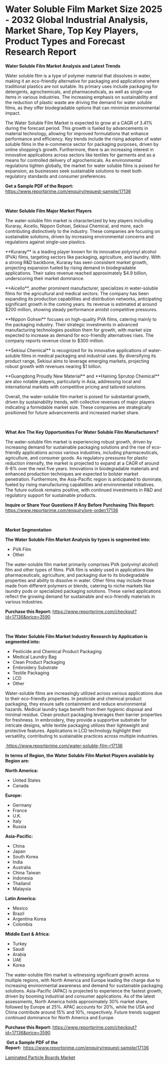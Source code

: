 <p><h1>Water Soluble Film Market Size 2025 - 2032 Global Industrial Analysis, Market Share, Top Key Players, Product Types and Forecast Research Report</h1></p><p><strong>Water Soluble Film Market Analysis and Latest Trends</strong></p>
<p><p>Water soluble film is a type of polymer material that dissolves in water, making it an eco-friendly alternative for packaging and applications where traditional plastics are not suitable. Its primary uses include packaging for detergents, agrochemicals, and pharmaceuticals, as well as single-use items in various industries. The increasing emphasis on sustainability and the reduction of plastic waste are driving the demand for water soluble films, as they offer biodegradable options that can minimize environmental impact.</p><p>The Water Soluble Film Market is expected to grow at a CAGR of 3.41% during the forecast period. This growth is fueled by advancements in material technology, allowing for improved formulations that enhance performance and efficiency. Key trends include the rising adoption of water soluble films in the e-commerce sector for packaging purposes, driven by online shopping’s growth. Furthermore, there is an increasing interest in innovative applications across sectors like textiles for garments and as a means for controlled delivery of agrochemicals. As environmental regulations tighten globally, the market for water soluble films is poised for expansion, as businesses seek sustainable solutions to meet both regulatory standards and consumer preferences.</p></p>
<p><strong>Get a Sample PDF of the Report:&nbsp;</strong> <a href="https://www.reportprime.com/enquiry/request-sample/17136?utm_campaign=3511&utm_medium=2&utm_source=Github&utm_content=ia&utm_term=18032025&utm_id=water-soluble-film">https://www.reportprime.com/enquiry/request-sample/17136</a></p>
<p>&nbsp;</p>
<p><strong>Water Soluble Film Major Market Players</strong></p>
<p><p>The water-soluble film market is characterized by key players including Kuraray, Aicello, Nippon Gohsei, Sekisui Chemical, and more, each contributing distinctively to the industry. These companies are focusing on sustainable solutions, driven by increasing environmental concerns and regulations against single-use plastics.</p><p>**Kuraray** is a leading player known for its innovative polyvinyl alcohol (PVA) films, targeting sectors like packaging, agriculture, and laundry. With a strong R&D backbone, Kuraray has seen consistent market growth, projecting expansion fueled by rising demand in biodegradable applications. Their sales revenue reached approximately $4.9 billion, underscoring their market dominance.</p><p>**Aicello**, another prominent manufacturer, specializes in water-soluble films for the agricultural and medical sectors. The company has been expanding its production capabilities and distribution networks, anticipating significant growth in the coming years. Its revenue is estimated at around $200 million, showing steady performance amidst competitive pressures.</p><p>**Nippon Gohsei** focuses on high-quality PVA films, catering mainly to the packaging industry. Their strategic investments in advanced manufacturing technologies position them for growth, with market size expected to increase as demand for eco-friendly alternatives rises. The company reports revenue close to $300 million.</p><p>**Sekisui Chemical** is recognized for its innovative applications of water-soluble films in medical packaging and industrial uses. By diversifying its product range, Sekisui aims to leverage emerging markets, projecting robust growth with revenues nearing $1 billion.</p><p>**Guangdong Proudly New Material** and **Haining Sprutop Chemical** are also notable players, particularly in Asia, addressing local and international markets with competitive pricing and tailored solutions.</p><p>Overall, the water-soluble film market is poised for substantial growth, driven by sustainability trends, with collective revenues of major players indicating a formidable market size. These companies are strategically positioned for future advancements and increased market share.</p></p>
<p>&nbsp;</p>
<p><strong>What Are The Key Opportunities For Water Soluble Film Manufacturers?</strong></p>
<p><p>The water-soluble film market is experiencing robust growth, driven by increasing demand for sustainable packaging solutions and the rise of eco-friendly applications across various industries, including pharmaceuticals, agriculture, and consumer goods. As regulatory pressures for plastic reduction intensify, the market is projected to expand at a CAGR of around 6-8% over the next five years. Innovations in biodegradable materials and enhanced production techniques are expected to bolster market penetration. Furthermore, the Asia-Pacific region is anticipated to dominate, fueled by rising manufacturing capabilities and environmental initiatives. The future outlook remains positive, with continued investments in R&D and regulatory support for sustainable products.</p></p>
<p><strong>Inquire or Share Your Questions If Any Before Purchasing This Report:</strong> <a href="https://www.reportprime.com/enquiry/pre-order/17136?utm_campaign=3511&utm_medium=2&utm_source=Github&utm_content=ia&utm_term=18032025&utm_id=water-soluble-film">https://www.reportprime.com/enquiry/pre-order/17136</a></p>
<p>&nbsp;</p>
<p><strong>Market Segmentation</strong></p>
<p><strong>The Water Soluble Film Market Analysis by types is segmented into:</strong></p>
<p><ul><li>PVA Film</li><li>Other</li></ul></p>
<p><p>The water-soluble film market primarily comprises PVA (polyvinyl alcohol) film and other types of films. PVA film is widely used in applications like pharmaceuticals, agriculture, and packaging due to its biodegradable properties and ability to dissolve in water. Other films may include those made from different polymers or blends, catering to niche markets like laundry pods or specialized packaging solutions. These varied applications reflect the growing demand for sustainable and eco-friendly materials in various industries.</p></p>
<p><strong>Purchase this Report:&nbsp;</strong><a href="https://www.reportprime.com/checkout?id=17136&price=3590&utm_campaign=3511&utm_medium=2&utm_source=Github&utm_content=ia&utm_term=18032025&utm_id=water-soluble-film">https://www.reportprime.com/checkout?id=17136&price=3590</a></p>
<p>&nbsp;</p>
<p><strong>The Water Soluble Film Market Industry Research by Application is segmented into:</strong></p>
<p><ul><li>Pesticide and Chemical Product Packaging</li><li>Medical Laundry Bag</li><li>Clean Product Packaging</li><li>Embroidery Substrate</li><li>Textile Packaging</li><li>LCD</li><li>Other</li></ul></p>
<p><p>Water-soluble films are increasingly utilized across various applications due to their eco-friendly properties. In pesticide and chemical product packaging, they ensure safe containment and reduce environmental hazards. Medical laundry bags benefit from their hygienic disposal and minimal residue. Clean product packaging leverages their barrier properties for freshness. In embroidery, they provide a supportive substrate for intricate designs, while textile packaging utilizes their lightweight and protective features. Applications in LCD technology highlight their versatility, contributing to sustainable practices across multiple industries.</p></p>
<p><a href="https://www.reportprime.com/water-soluble-film-r17136?utm_campaign=3511&utm_medium=2&utm_source=Github&utm_content=ia&utm_term=18032025&utm_id=water-soluble-film">&nbsp;https://www.reportprime.com/water-soluble-film-r17136</a></p>
<p><strong>In terms of Region, the Water Soluble Film Market Players available by Region are:</strong></p>
<p>
    <p> <strong> North America: </strong>
        <ul>
            <li>United States</li>
            <li>Canada</li>
        </ul>
        </p> 
    <p> <strong> Europe: </strong>
        <ul>
            <li>Germany</li>
            <li>France</li>
            <li>U.K.</li>
            <li>Italy</li>
            <li>Russia</li>
        </ul>
        </p> 
    <p> <strong> Asia-Pacific: </strong>
        <ul>
            <li>China</li>
            <li>Japan</li>
            <li>South Korea</li>
            <li>India</li>
            <li>Australia</li>
            <li>China Taiwan</li>
            <li>Indonesia</li>
            <li>Thailand</li>
            <li>Malaysia</li>
        </ul>
        </p> 
    <p> <strong> Latin America: </strong>
        <ul>
            <li>Mexico</li>
            <li>Brazil</li>
            <li>Argentina Korea</li>
            <li>Colombia</li>
        </ul>
        </p> 
    <p> <strong> Middle East & Africa: </strong>
        <ul>
            <li>Turkey</li>
            <li>Saudi</li>
            <li>Arabia</li>
            <li>UAE</li>
            <li>Korea</li>
        </ul>
    </p>
    </p>
<p><p>The water-soluble film market is witnessing significant growth across multiple regions, with North America and Europe leading the charge due to increasing environmental awareness and demand for sustainable packaging solutions. Asia-Pacific (APAC) is projected to experience the fastest growth, driven by booming industrial and consumer applications. As of the latest assessments, North America holds approximately 30% market share, followed by Europe at 25%. APAC accounts for 20%, while the USA and China contribute around 15% and 10%, respectively. Future trends suggest continued dominance for North America and Europe.</p></p>
<p><strong>Purchase this Report: </strong><a href="https://www.reportprime.com/checkout?id=17136&price=3590&utm_campaign=3511&utm_medium=2&utm_source=Github&utm_content=ia&utm_term=18032025&utm_id=water-soluble-film">https://www.reportprime.com/checkout?id=17136&price=3590</a></p>
<p>&nbsp;<strong>Get a Sample PDF of the Report:&nbsp;&nbsp;</strong><a href="https://www.reportprime.com/enquiry/request-sample/17136?utm_campaign=3511&utm_medium=2&utm_source=Github&utm_content=ia&utm_term=18032025&utm_id=water-soluble-film">https://www.reportprime.com/enquiry/request-sample/17136</a></p>
<p><strong></strong></p>
<p><p><a href="https://github.com/shafriusizi/Market-Research-Report-List-1/blob/main/laminated-particle-boards-market.md?utm_campaign=3511&utm_medium=2&utm_source=Github&utm_content=ia&utm_term=18032025&utm_id=water-soluble-film">Laminated Particle Boards Market</a></p></p>